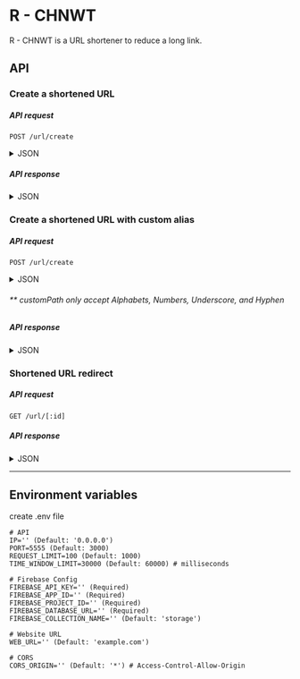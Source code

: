 # R - CHNWT

R - CHNWT is a URL shortener to reduce a long link.

## API

### Create a shortened URL

##### API request

`POST /url/create`

<details>
<summary>JSON</summary>

```json
{
  "fullURL": "[:fullURL]"
}
```

</details>

##### API response

<details>
<summary>JSON</summary>

```json
{
  "status": "success",
  "response": {
    "id": "[:id]",
    "shortURL": "[:webURL][:id]",
    "fullURL": "[:fullURL]"
  }
}
```

</details>

### Create a shortened URL with custom alias

##### API request

`POST /url/create`

<details>
<summary>JSON</summary>

```json
{
  "fullURL": "[:fullURL]",
  "customAlias": "[:customAlias]"
}
```

</details>

###### \*\* customPath only accept Alphabets, Numbers, Underscore, and Hyphen

##### API response

<details>
<summary>JSON</summary>

```json
{
  "status": "success",
  "response": {
    "id": "[:id]",
    "shortURL": "[:webURL][:id]",
    "fullURL": "[:fullURL]"
  }
}
```

</details>

### Shortened URL redirect

##### API request

`GET /url/[:id]`

##### API response

<details>
<summary>JSON</summary>

```json
{
  "status": "success",
  "response": {
    "fullURL": "[:fullURL]"
  }
}
```

</details>

---

## Environment variables

create .env file

```
# API
IP='' (Default: '0.0.0.0')
PORT=5555 (Default: 3000)
REQUEST_LIMIT=100 (Default: 1000)
TIME_WINDOW_LIMIT=30000 (Default: 60000) # milliseconds

# Firebase Config
FIREBASE_API_KEY='' (Required)
FIREBASE_APP_ID='' (Required)
FIREBASE_PROJECT_ID='' (Required)
FIREBASE_DATABASE_URL='' (Required)
FIREBASE_COLLECTION_NAME='' (Default: 'storage')

# Website URL
WEB_URL='' (Default: 'example.com')

# CORS
CORS_ORIGIN='' (Default: '*') # Access-Control-Allow-Origin
```
